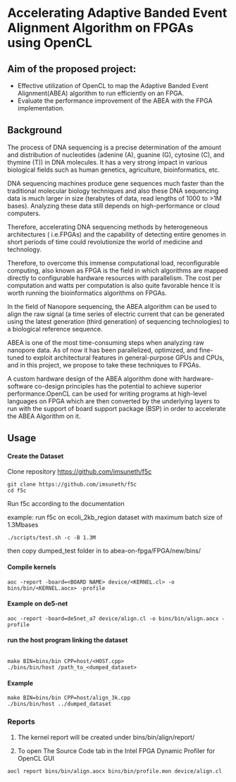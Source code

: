 # Accelerating Adaptive Banded Event Alignment Algorithm on FPGAs using OpenCL

## Aim of the proposed project:

- Effective utilization of OpenCL to map the Adaptive Banded Event Alignment(ABEA) algorithm to run efficiently on an FPGA.
- Evaluate the performance improvement of the ABEA with the FPGA implementation.

## Background

The process of DNA sequencing is a precise determination of the amount and distribution of nucleotides (adenine (A), guanine (G), cytosine (C), and thymine (T)) in DNA molecules. It has a very strong impact in various biological fields such as human genetics, agriculture, bioinformatics, etc.

DNA sequencing machines produce gene sequences much faster than the traditional molecular biology techniques and also these DNA sequencing data is much larger in size (terabytes of data, read lengths of 1000 to >1M bases). Analyzing these data still depends on high-performance or cloud computers.

Therefore, accelerating DNA sequencing methods by heterogeneous architectures ( i.e.FPGAs) and the capability of detecting entire genomes in short periods of time could revolutionize the world of medicine and technology.

Therefore, to overcome this immense computational load, reconfigurable computing, also known as FPGA is the field in which algorithms are mapped directly to configurable hardware resources with parallelism. The cost per computation and watts per computation is also quite favorable hence it is worth running the bioinformatics algorithms on FPGAs.

In the field of Nanopore sequencing, the ABEA algorithm can be used to align the raw signal (a time series of electric current that can be generated using the latest generation (third generation) of sequencing technologies) to a biological reference sequence.

ABEA is one of the most time-consuming steps when analyzing raw nanopore data. As of now it has been parallelized, optimized, and fine-tuned to exploit architectural features in general-purpose GPUs and CPUs, and in this project, we propose to take these techniques to FPGAs.

A custom hardware design of the ABEA algorithm done with hardware-software co-design principles has the potential to achieve superior performance.OpenCL can be used for writing programs at high-level languages on FPGA which are then converted by the underlying layers to run with the support of board support package (BSP) in order to accelerate the ABEA Algorithm on it.

## Usage

#### Create the Dataset

Clone repository https://github.com/imsuneth/f5c

```
git clone https://github.com/imsuneth/f5c
cd f5c
```

Run f5c according to the documentation

example: run f5c on ecoli_2kb_region dataset with maximum batch size of 1.3Mbases

```
./scripts/test.sh -c -B 1.3M
```

then copy dumped_test folder in to abea-on-fpga/FPGA/new/bins/

#### Compile kernels

```
aoc -report -board=<BOARD NAME> device/<KERNEL.cl> -o bins/bin/<KERNEL.aocx> -profile
```

#### Example on de5-net

```
aoc -report -board=de5net_a7 device/align.cl -o bins/bin/align.aocx -profile
```

#### run the host program linking the dataset

```

make BIN=bins/bin CPP=host/<HOST.cpp>
./bins/bin/host /path_to_<dumped_dataset>
```

#### Example

```
make BIN=bins/bin CPP=host/align_3k.cpp
./bins/bin/host ../dumped_dataset
```

### Reports

1. The kernel report will be created under bins/bin/align/report/

2. To open The Source Code tab in the Intel FPGA Dynamic Profiler for OpenCL GUI

```
aocl report bins/bin/align.aocx bins/bin/profile.mon device/align.cl
```

